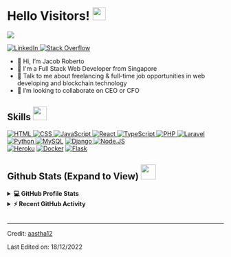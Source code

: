 <h1> Hello Visitors! <img src = "https://raw.githubusercontent.com/MartinHeinz/MartinHeinz/master/wave.gif" width = 30px> </h1>
<p align='center'>
</p>

<p>
  <a href="https://github.com/DenverCoder1/readme-typing-svg"><img src="https://readme-typing-svg.herokuapp.com?&font=IBM+Plex+Sans&color=abcdef&size=20&lines=Welcome+to+my+GitHub+Profile!;I'm+a+Web+developer;I'm+a+Blockchain+expert" /></a>
</p>

   <a href="https://www.linkedin.com/in/aastha-jha-805001106/" target="_blank">
    <img alt="LinkedIn" src="https://img.shields.io/badge/LinkedIn-0077B5?style=for-the-badge&logo=linkedin&logoColor=white">
  </a>   
   <a href="https://stackoverflow.com/users/19656840/jacob-roberto" target="_blank">
    <img alt="Stack Overflow" src="https://img.shields.io/badge/Stack_Overflow-FE7A16?style=for-the-badge&logo=stack-overflow&logoColor=white">
  </a>  

- 👋 Hi, I’m Jacob Roberto
- 💼 I'm a Full Stack Web Developer from Singapore
- 💬 Talk to me about freelancing & full-time job opportunities in web developing and blockchain technology
- 👯 I’m looking to collaborate on CEO or CFO

<h2> Skills <img src = "https://media2.giphy.com/media/QssGEmpkyEOhBCb7e1/giphy.gif?cid=ecf05e47a0n3gi1bfqntqmob8g9aid1oyj2wr3ds3mg700bl&rid=giphy.gif" width = 32px> </h2>
<a href="https://www.html.com" target="_blank"> 
    <img alt="HTML" src="https://img.shields.io/badge/1-HTML-brightgreen">
  </a>

   <a href="https://www.css.org" target="_blank">
    <img alt="CSS" src="https://img.shields.io/badge/2-CSS-yellowgreen">
  </a>

   <a href="https://javascript.org/" target="_blank">
    <img alt="JavaScript" src="https://img.shields.io/badge/3-JavaScript-red">
  </a>

   <a href="https://react.org/" target="_blank">
    <img alt="React" src="https://img.shields.io/badge/4-React-lightblue">
  </a>

   <a href="https://tyepscript.org/" target="_blank">
    <img alt="TypeScript" src="https://img.shields.io/badge/5-TypeScript-blue">
  </a>

   <a href="https://php.org/" target="_blank">
    <img alt="PHP" src="https://img.shields.io/badge/6-PHP-lightgrey">
  </a>

   <a href="https://laravel.com/" target="_blank">
    <img alt="Laravel" src="https://img.shields.io/badge/7-Laravel-red">
  </a>

   <a href="https://python.io/" target="_blank">
    <img alt="Python" src="https://img.shields.io/badge/8-Python-green">
  </a>
<a href="https://www.mysql.com/"><img alt="MySQL" src="https://img.shields.io/badge/9-MySQL-yellow"></a>

   <a href="https://Django.org/" target="_blank">
    <img alt="Django" src="https://img.shields.io/badge/10-Django-red">
  </a>
   <a href="https://node.org/" target="_blank">
    <img alt="Node.JS" src="https://img.shields.io/badge/11-Node-green">
  </a>
  <br>
<a href="https://www.heroku.com/"><img alt="Heroku" src="https://img.shields.io/badge/Heroku-430098?style=for-the-badge&logo=heroku&logoColor=white"></a>
<a href="https://www.docker.com/"><img alt="Docker" src="https://img.shields.io/badge/Docker-2CA5E0?style=for-the-badge&logo=docker&logoColor=white"></a>
<a href="https://www.flask.com/"><img alt="Flask" src="https://img.shields.io/badge/Flask-000000?style=for-the-badge&logo=flask&logoColor=white"></a>

<h2> Github Stats (Expand to View) <img src = "https://i.pinimg.com/originals/65/c4/f4/65c4f452571be1261e9c623f7da488ac.gif" width = 35px> </h2>

<details> 
  <summary><b>💻 GitHub Profile Stats</b></summary>
  <br/>
  <p align="center">
    <a href="https://github.com/Web3-King/github-readme-stats"><img alt="Jacob's Github Stats" src="https://github-readme-stats.vercel.app/api?username=aastha12&show_icons=true&count_private=true&theme=algolia" height="192px"/></a>
<br/>
  &nbsp;
	  <img src="https://github-readme-stats.vercel.app/api/top-langs?username=Jacob&show_icons=true&locale=en&layout=compact&theme=algolia" alt="aastha12" height="192px"/>
  <br/>
  </p>
</details>


<details>
  <summary><b>⚡ Recent GitHub Activity</b></summary>
  <br/>
   <a href="https://github.com/aastha12"><img alt="Jacob's Activity Graph" src="https://activity-graph.herokuapp.com/graph?username=aastha12&custom_title=Jacob's%20Contribution%20Graph&theme=react-dark" /></a>
  <br/>

</details>

<br/>

----------------------------------------------------------------------
Credit: [aastha12](https://github.com/web3-king)

Last Edited on: 18/12/2022
